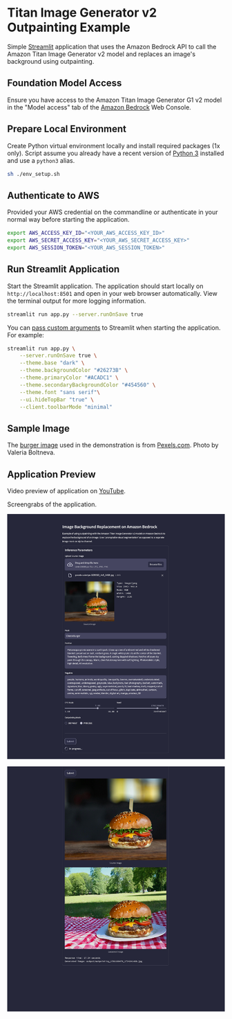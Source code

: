 # Titan Image Generator v2 Outpainting Example

Simple [Streamlit](https://streamlit.io/) application that uses the Amazon Bedrock API to call the Amazon Titan Image Generator v2 model and replaces an image's background using outpainting.


## Foundation Model Access

Ensure you have access to the Amazon Titan Image Generator G1 v2 model in the "Model access" tab of the [Amazon Bedrock](https://us-east-1.console.aws.amazon.com/bedrock/home) Web Console.

## Prepare Local Environment

Create Python virtual environment locally and install required packages (1x only). Script assume you already have a recent version of [Python 3](https://www.python.org/downloads/) installed and use a `python3` alias.

```sh
sh ./env_setup.sh
```

## Authenticate to AWS

Provided your AWS credential on the commandline or authenticate in your normal way before starting the application.

```sh
export AWS_ACCESS_KEY_ID="<YOUR_AWS_ACCESS_KEY_ID>"
export AWS_SECRET_ACCESS_KEY="<YOUR_AWS_SECRET_ACCESS_KEY>"
export AWS_SESSION_TOKEN="<YOUR_AWS_SESSION_TOKEN>"
```

## Run Streamlit Application

Start the Streamlit application. The application should start locally on `http://localhost:8501` and open in your web browser automatically. View the terminal output for more logging information.

```sh
streamlit run app.py --server.runOnSave true
```

You can [pass custom arguments](https://docs.streamlit.io/develop/api-reference/cli/run) to Streamlit when starting the application. For example:

```sh
streamlit run app.py \
    --server.runOnSave true \
    --theme.base "dark" \
    --theme.backgroundColor "#26273B" \
    --theme.primaryColor "#ACADC1" \
    --theme.secondaryBackgroundColor "#454560" \
    --theme.font "sans serif"\
    --ui.hideTopBar "true" \
    --client.toolbarMode "minimal"
```

## Sample Image

The [burger image](pexels-valeriya-1639562_4x5_1408.jpg) used in the demonstration is from [Pexels.com](https://www.pexels.com/photo/close-up-photo-of-burger-1639562). Photo by Valeria Boltneva.

## Application Preview

Video preview of application on [YouTube](https://youtu.be/dR1VVFKOF_g?si=qVyFX7lD4q3hxXlA).

Screengrabs of the application.

![preview2](./streamlit_preview/streamlit_02_50prcnt_v3.png)

![preview1](./streamlit_preview/streamlit_01_50prcnt_v3.png)
